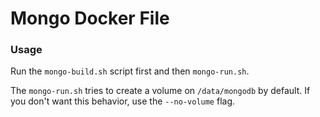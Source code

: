 # Mongo Docker File

### Usage 

Run the `mongo-build.sh` script first and then `mongo-run.sh`.

The `mongo-run.sh` tries to create a volume on `/data/mongodb` by default. If you don't want this behavior, use the `--no-volume` flag.